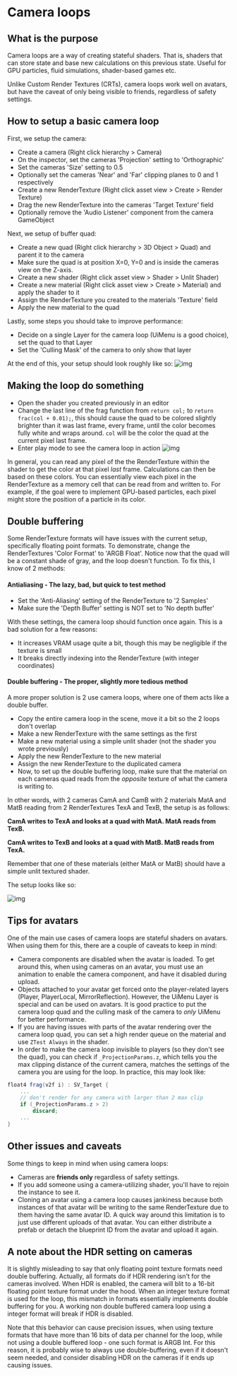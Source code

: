 # Camera loops

## What is the purpose
Camera loops are a way of creating stateful shaders. That is, shaders that can store state and base new calculations on this previous state. Useful for GPU particles, fluid simulations, shader-based games etc.

Unlike Custom Render Textures (CRTs), camera loops work well on avatars, but have the caveat of only being visible to friends, regardless of safety settings.

## How to setup a basic camera loop
First, we setup the camera:
- Create a camera (Right click hierarchy > Camera)
- On the inspector, set the cameras 'Projection' setting to 'Orthographic'
- Set the cameras 'Size' setting to 0.5
- Optionally set the cameras 'Near' and 'Far' clipping planes to 0 and 1 respectively
- Create a new RenderTexture (Right click asset view > Create > Render Texture)
- Drag the new RenderTexture into the cameras 'Target Texture' field
- Optionally remove the 'Audio Listener' component from the camera GameObject

Next, we setup of buffer quad:
- Create a new quad (Right click hierarchy > 3D Object > Quad) and parent it to the camera
- Make sure the quad is at position X=0, Y=0 and is inside the cameras view on the Z-axis.
- Create a new shader (Right click asset view > Shader > Unlit Shader)
- Create a new material (Right click asset view > Create > Material) and apply the shader to it
- Assign the RenderTexture you created to the materials 'Texture' field
- Apply the new material to the quad

Lastly, some steps you should take to improve performance:
- Decide on a single Layer for the camera loop (UiMenu is a good choice), set the quad to that Layer
- Set the 'Culling Mask' of the camera to only show that layer

At the end of this, your setup should look roughly like so:
![img](images/CamLoop1.png)

## Making the loop do something
- Open the shader you created previously in an editor
- Change the last line of the frag function from `return col;` to `return frac(col + 0.01);`, this should cause the quad to be colored slightly brighter than it was last frame, every frame, until the color becomes fully white and wraps around. `col` will be the color the quad at the current pixel last frame.
- Enter play mode to see the camera loop in action
![img](images/CamLoop2.gif)

In general, you can read any pixel of the the RenderTexture within the shader to get the color at that pixel _last_ frame. Calculations can then be based on these colors. You can essentially view each pixel in the RenderTexture as a memory cell that can be read from and written to. For example, if the goal were to implement GPU-based particles, each pixel might store the position of a particle in its color.

## Double buffering
Some RenderTexture formats will have issues with the current setup, specifically floating point formats. To demonstrate, change the RenderTextures 'Color Format' to 'ARGB Float'. Notice now that the quad will be a constant shade of gray, and the loop doesn't function. To fix this, I know of 2 methods:

#### Antialiasing - The lazy, bad, but quick to test method
- Set the 'Anti-Aliasing' setting of the RenderTexture to '2 Samples'
- Make sure the 'Depth Buffer' setting is NOT set to 'No depth buffer'

With these settings, the camera loop should function once again. This is a bad solution for a few reasons:
- It increases VRAM usage quite a bit, though this may be negligible if the texture is small
- It breaks directly indexing into the RenderTexture (with integer coordinates)

#### Double buffering - The proper, slightly more tedious method
A more proper solution is 2 use camera loops, where one of them acts like a double buffer.
- Copy the entire camera loop in the scene, move it a bit so the 2 loops don't overlap
- Make a new RenderTexture with the same settings as the first
- Make a new material using a simple unlit shader (not the shader you wrote previously)
- Apply the new RenderTexture to the new material
- Assign the new RenderTexture to the duplicated camera
- Now, to set up the double buffering loop, make sure that the material on each cameras quad reads from the _opposite_ texture of what the camera is writing to.
  
In other words, with 2 cameras CamA and CamB with 2 materials MatA and MatB reading from 2 RenderTextures TexA and TexB, the setup is as follows:

**CamA writes to TexA and looks at a quad with MatA. MatA reads from TexB.**

**CamA writes to TexB and looks at a quad with MatB. MatB reads from TexA.**

Remember that one of these materials (either MatA or MatB) should have a simple unlit textured shader.

The setup looks like so:

![img](images/CamLoop3.png)

## Tips for avatars
One of the main use cases of camera loops are stateful shaders on avatars. When using them for this, there are a couple of caveats to keep in mind:

- Camera components are disabled when the avatar is loaded. To get around this, when using cameras on an avatar, you must use an animation to enable the camera component, and have it disabled during upload.
- Objects attached to your avatar get forced onto the player-related layers (Player, PlayerLocal, MirrorReflection). However, the UiMenu Layer is special and can be used on avatars. It is good practice to put the camera loop quad and the culling mask of the camera to _only_ UiMenu for better performance.
- If you are having issues with parts of the avatar rendering over the camera loop quad, you can set a high render queue on the material and use `ZTest Always` in the shader.
- In order to make the camera loop invisible to players (so they don't see the quad), you can check if `_ProjectionParams.z`, which tells you the max clipping distance of the current camera, matches the settings of the camera you are using for the loop. In practice, this may look like:
```glsl
float4 frag(v2f i) : SV_Target {
    ...
    // don't render for any camera with larger than 2 max clip
    if (_ProjectionParams.z > 2)
        discard;
    ...
}
```

## Other issues and caveats

Some things to keep in mind when using camera loops:
- Cameras are **friends only** regardless of safety settings.
- If you add someone using a camera-utilizing shader, you'll have to rejoin the instance to see it.
- Cloning an avatar using a camera loop causes jankiness because both instances of that avatar will be writing to the same RenderTexture due to them having the same avatar ID. A quick way around this limitation is to just use different uploads of that avatar. You can either distribute a prefab or detach the blueprint ID from the avatar and upload it again.

## A note about the HDR setting on cameras
It is slightly misleading to say that only floating point texture formats need double buffering. Actually, all formats do if HDR rendering isn't for the cameras involved. When HDR is enabled, the camera will blit to a 16-bit floating point texture format under the hood. When an integer texture format is used for the loop, this mismatch in formats essentially implements double buffering for you. A working non double buffered camera loop using a integer format will break if HDR is disabled.

Note that this behavior can cause precision issues, when using texture formats that have more than 16 bits of data per channel for the loop, while not using a double buffered loop - one such format is ARGB Int. For this reason, it is probably wise to always use double-buffering, even if it doesn't seem needed, and consider disabling HDR on the cameras if it ends up causing issues.
